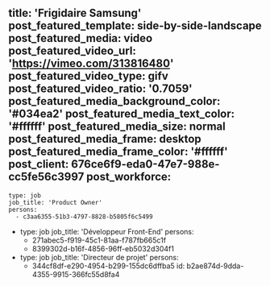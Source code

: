 title: 'Frigidaire Samsung'
post_featured_template: side-by-side-landscape
post_featured_media: video
post_featured_video_url: 'https://vimeo.com/313816480'
post_featured_video_type: gifv
post_featured_video_ratio: '0.7059'
post_featured_media_background_color: '#034ea2'
post_featured_media_text_color: '#ffffff'
post_featured_media_size: normal
post_featured_media_frame: desktop
post_featured_media_frame_color: '#ffffff'
post_client: 676ce6f9-eda0-47e7-988e-cc5fe56c3997
post_workforce:
  -
    type: job
    job_title: 'Product Owner'
    persons:
      - c3aa6355-51b3-4797-8828-b5805f6c5499
  -
    type: job
    job_title: 'Développeur Front-End'
    persons:
      - 271abec5-f919-45c1-81aa-f787fb665c1f
      - 8399302d-b16f-4856-96ff-eb5032d304f1
  -
    type: job
    job_title: 'Directeur de projet'
    persons:
      - 344cf8df-e290-4954-b299-155dc6dffba5
id: b2ae874d-9dda-4355-9915-366fc55d8fa4

